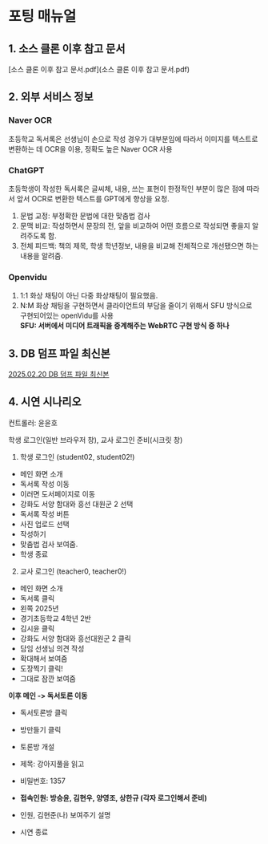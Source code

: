 # 포팅 매뉴얼

## 1. 소스 클론 이후 참고 문서

[소스 클론 이후 참고 문서.pdf](소스 클론 이후 참고 문서.pdf)

## 2. 외부 서비스 정보

### Naver OCR

초등학교 독서록은 선생님이 손으로 작성 경우가 대부분임에 따라서 이미지를 텍스트로 변환하는 데 OCR을 이용,
정확도 높은 Naver OCR 사용

### ChatGPT

초등학생이 작성한 독서록은 글씨체, 내용, 쓰는 표현이 한정적인 부분이 많은 점에 따라서 앞서 OCR로 변환한 텍스트를 GPT에게 향상을 요청.

1. 문법 교정: 부정확한 문법에 대한 맞춤법 검사
2. 문맥 비교: 작성하면서 문장의 전, 앞을 비교하여 어떤 흐름으로 작성되면 좋을지 알려주도록 함.
3. 전체 피드백: 책의 제목, 학생 학년정보, 내용을 비교해 전체적으로 개선됐으면 하는 내용을 알려줌.

### Openvidu

1. 1:1 화상 채팅이 아닌 다중 화상채팅이 필요했음.
2. N:M 화상 채팅을 구현하면서 클라이언트의 부담을 줄이기 위해서 SFU 방식으로 구현되어있는 openVidu를 사용<br>
   **SFU: 서버에서 미디어 트래픽을 중계해주는 WebRTC 구현 방식 중 하나**

## 3. DB 덤프 파일 최신본

[2025.02.20 DB 덤프 파일 최신본](dump-ourdoc.sql)

## 4. 시연 시나리오

<p>컨트롤러: 윤윤호</p>
학생 로그인(일반 브라우저 창), 교사 로그인 준비(시크릿 창)

1. 학생 로그인 (student02, student02!)

- 메인 화면 소개
- 독서록 작성 이동
- 이러면 도서페이지로 이동
- 강화도 서양 함대와 흥선 대원군 2 선택
- 독서록 작성 버튼
- 사진 업로드 선택
- 작성하기
- 맞춤법 검사 보여줌.
- 학생 종료

2. 교사 로그인 (teacher0, teacher0!)

- 메인 화면 소개
- 독서록 클릭
- 왼쪽 2025년
- 경기초등학교 4학년 2반
- 김시윤 클릭
- 강화도 서양 함대와 흥선대원군 2 클릭
- 담임 선생님 의견 작성
- 확대해서 보여줌
- 도장찍기 클릭!
- 그대로 잠깐 보여줌

**이후 메인 -> 독서토론 이동**

- 독서토론방 클릭
- 방만들기 클릭
- 토론방 개설
- 제목: 강아지풀을 읽고
- 비밀번호: 1357
- **접속인원: 방승윤, 김현우, 양영조, 상한규  (각자 로그인해서 준비)**
- 인원, 김현준(나) 보여주기 설명

- 시연 종료